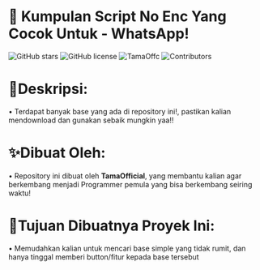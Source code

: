 # 🚀 Kumpulan Script No Enc Yang Cocok Untuk - WhatsApp!
![GitHub stars](https://img.shields.io/github/stars/kagenouReal/Baileys?style=social)
![GitHub license](https://img.shields.io/github/license/kagenouReal/Baileys)
![TamaOffc](https://img.shields.io/badge/ByTama-%3E%3D14.0-green)
![Contributors](https://img.shields.io/github/contributors/TamaRebirth/Script-Archive-For-WhatsApp)

# 🧾Deskripsi:
• Terdapat banyak base yang ada di repository ini!, pastikan kalian mendownload dan gunakan sebaik mungkin yaa!!

# ✨Dibuat Oleh:
• Repository ini dibuat oleh **TamaOfficial**, yang membantu kalian agar berkembang menjadi Programmer pemula yang bisa berkembang seiring waktu!

# 🚩Tujuan Dibuatnya Proyek Ini:
• Memudahkan kalian untuk mencari base simple yang tidak rumit, dan hanya tinggal memberi button/fitur kepada base tersebut 
